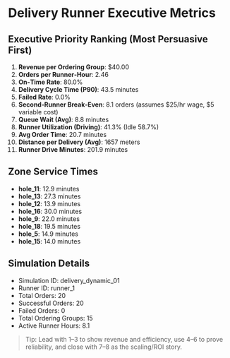 # Delivery Runner Executive Metrics

## Executive Priority Ranking (Most Persuasive First)
1. **Revenue per Ordering Group**: $40.00
2. **Orders per Runner‑Hour**: 2.46
3. **On‑Time Rate**: 80.0%
4. **Delivery Cycle Time (P90)**: 43.5 minutes
5. **Failed Rate**: 0.0%
6. **Second‑Runner Break‑Even**: 8.1 orders (assumes $25/hr wage, $5 variable cost)
7. **Queue Wait (Avg)**: 8.8 minutes
8. **Runner Utilization (Driving)**: 41.3% (Idle 58.7%)
9. **Avg Order Time**: 20.7 minutes
10. **Distance per Delivery (Avg)**: 1657 meters
11. **Runner Drive Minutes**: 201.9 minutes

## Zone Service Times
- **hole_11**: 12.9 minutes
- **hole_13**: 27.3 minutes
- **hole_12**: 13.9 minutes
- **hole_16**: 30.0 minutes
- **hole_9**: 22.0 minutes
- **hole_18**: 19.5 minutes
- **hole_5**: 14.9 minutes
- **hole_15**: 14.0 minutes


## Simulation Details
- Simulation ID: delivery_dynamic_01
- Runner ID: runner_1
- Total Orders: 20
- Successful Orders: 20
- Failed Orders: 0
- Total Ordering Groups: 15
- Active Runner Hours: 8.1

> Tip: Lead with 1–3 to show revenue and efficiency, use 4–6 to prove reliability, and close with 7–8 as the scaling/ROI story.
